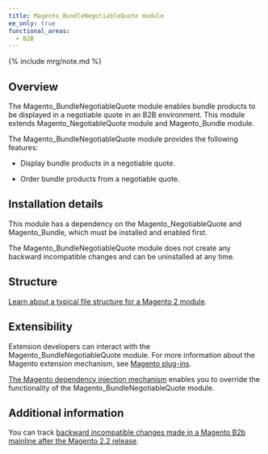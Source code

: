 ```yaml
---
title: Magento_BundleNegotiableQuote module
ee_only: true
functional_areas:
  - B2B
---
```


{% include mrg/note.md %}

## Overview

The Magento_BundleNegotiableQuote module enables bundle products to be displayed in a negotiable quote in an B2B environment. This module extends Magento_NegotiableQuote module and Magento_Bundle module.

The Magento_BundleNegotiableQuote module provides the following features:

* Display bundle products in a negotiable quote.
 
* Order bundle products from a negotiable quote.
 
## Installation details

This module has a dependency on the Magento_NegotiableQuote and Magento_Bundle, which must be installed and enabled first. 
 
The Magento_BundleNegotiableQuote module does not create any backward incompatible changes and can be uninstalled at any time. 
 
## Structure
 
[Learn about a typical file structure for a Magento 2 module]({{site.baseurl}}/guides/v2.2/extension-dev-guide/build/module-file-structure.html).
 
## Extensibility
 
Extension developers can interact with the Magento_BundleNegotiableQuote module. For more information about the Magento extension mechanism, see [Magento plug-ins]({{site.baseurl}}/guides/v2.2/extension-dev-guide/plugins.html).
 
[The Magento dependency injection mechanism]({{site.baseurl}}/guides/v2.2/extension-dev-guide/depend-inj.html) enables you to override the functionality of the Magento_BundleNegotiableQuote module.

## Additional information
 
You can track [backward incompatible changes made in a Magento B2b mainline after the Magento 2.2 release]({{site.baseurl}}/guides/v2.2/release-notes/changes/b2b_changes.html).
